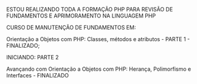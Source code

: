 ESTOU REALIZANDO TODA A FORMAÇÃO PHP PARA REVISÃO DE FUNDAMENTOS E APRIMORAMENTO NA LINGUAGEM PHP


CURSO DE MANUTENÇÃO DE FUNDAMENTOS EM:

Orientação a Objetos com PHP: Classes, métodos e atributos - PARTE 1 - FINALIZADO;

INICIANDO: PARTE 2

Avançando com Orientação a Objetos com PHP: Herança, Polimorfismo e Interfaces - FINALIZADO

